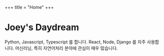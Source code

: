 +++
title = "Home"
+++

# Joey's Daydream

Python, Javascript, Typescript 를 합니다.
React, Node, Django 를 자주 사용합니다.
머신러닝, 특히 자연어처리 분야에 관심이 매우 많습니다.
